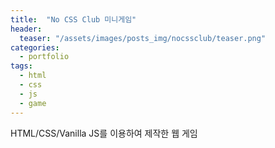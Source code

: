 ```yaml
---
title:  "No CSS Club 미니게임"
header:
  teaser: "/assets/images/posts_img/nocssclub/teaser.png"
categories:
  - portfolio
tags:
  - html
  - css
  - js
  - game
---
```


HTML/CSS/Vanilla JS를 이용하여 제작한 웹 게임